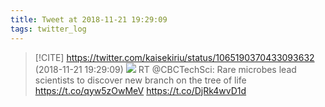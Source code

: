 ```yaml
---
title: Tweet at 2018-11-21 19:29:09
tags: twitter_log
---
```


> [!CITE] https://twitter.com/kaisekiriu/status/1065190370433093632 (2018-11-21 19:29:09)
> ![](https://twitter.com/kaisekiriu/status/1065190370433093632)
> RT @CBCTechSci: Rare microbes lead scientists to discover new branch on the tree of life https://t.co/qyw5zOwMeV https://t.co/DjRk4wvD1d

